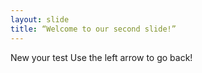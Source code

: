 ```yaml
---
layout: slide
title: “Welcome to our second slide!”
---
```

New your test
Use the left arrow to go back!
